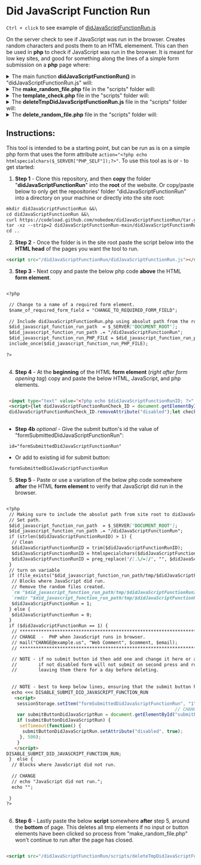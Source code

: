 # Did JavaScript Function Run

`Ctrl + click` to see example of [didJavaScriptFunctionRun.js](https://jhauga.github.io/htmlpreview.github.com/?https://github.com/nobedee/didJavaScriptFunctionRun/blob/main/index.html)

On the server check to see if JavaScript was run in the browser. 
Creates random characters and posts them to an HTML elemement. This
can then be used in **php** to check if JavaScript was run in the browser.
It is meant for low key sites, and good for something along the
lines of a simple form submission on a **php** page where:


<details>
<summary>The main function <strong>didJavaScriptFunctionRun()</strong> in "didJavaScriptFunctionRun.js" will: </summary>

1. Genereates a random sequence of data
2. Uses AJAX to ouput to and store form data for php
3. Makes a random php file from that ouput
4. Uses the **make_random_file.php** file to update the form field (<em>see instructions below</em>)
5. Then in the php code check the value of the ` $didJavaScriptFunctionRunID ` 
variable accordingly.

</details>


<details>
<summary>The <strong>make_random_file.php</strong> file in the "scripts" folder will: </summary>

1. Use query string from the random characters generated in didJavaScriptFunctionRun() call
to create random files and folders.
   - **NOTE** - the query string is cleaned, but please report any vulnerablities found.
2. Use these files to verify JavaScript ran.
3. Delete the duplicate of **template_check.php**
4. Delete any random folders in the "tmp" folder that are 1 day or older
   - **NOTE** - these are only deleted when the page is opened in a browser so you may 
     want to periodically check and see if all random folders are deleted.   
   - Please report any issues or vulnerabilites with this.
5. After 5 minutes delete random folder and file created in "tmp" folder.
   - **NOTE** - this will start a process on the server for 5 minutes.
   - Please report any issues or vulnerabilites with this.

</details>


<details>
<summary>The <strong>template_check.php</strong> file in the "scripts" folder will: </summary>

1. Uses the random characters from make_random_file.php 
to output contents of text file (*should be yes*) for initial JavaScript check
2. Will delete the text file afterwards.

</details>

<details>
<summary>The <strong>deleteTmpDidJavaScriptFunctionRun.js</strong> file in the "scripts" folder will: </summary>
1. Make a sessionStorage variable to is set to 0 on first page load.
2. Adds an event listenr to the HTML window object that checks for page close or reload.
3. Adds an event listener to HTML input and button elements that removes the window listener from "2".
4. If no button or input elements have been clicked then AJAX is used to call **delete_random_file.php**,
which will delete the random tmp files that were created for JavaScript check.
</details>

<details>
<summary>The <strong>delete_random_file.php</strong> file in the "scripts" folder will: </summary>

1. Be called when the window closes or page is refreshed after the form is submitted.
2. Delete the tmp files if they still exists on the server.
   - this will end any processes that have been prolonged in regards to removing the tmp files.
</details>

## Instructions:
This tool is intended to be a starting point, but can be run as is on a simple php form
that uses the form attribute ` action="<?php echo htmlspecialchars($_SERVER["PHP_SELF"]);?>" `.
To use this tool as is or - to get started:

1. **Step 1** - Clone this repository, and then **copy** the 
folder "**didJavaScriptFunctionRun**" into the **root** of the website. 
Or copy/paste below to only get the repositories' folder "didJavaScriptFunctionRun"
into a directory on your machine or directly into the site root:
```markdown
mkdir didJavaScriptFunctionRun &&\
cd didJavaScriptFunctionRun &&\
curl https://codeload.github.com/nobedee/didJavaScriptFunctionRun/tar.gz/main |\
tar -xz --strip=2 didJavaScriptFunctionRun-main/didJavaScriptFunctionRun &&\
cd ..
```

2. **Step 2** - Once the folder is in the site root paste the script below into the **HTML head**
of the pages you want the tool to run. <br>
```markdown
<script src="/didJavaScriptFunctionRun/didJavaScriptFunctionRun.js"></script>
```

3. **Step 3** - Next copy and paste the below php code **above** the HTML **form element**. <br>
```markdown

<?php

 // Change to a name of a required form element.
 $name_of_required_form_field = "CHANGE_TO_REQUIRED_FORM_FIELD";
 
 // Include didJavaScriptFunctionRun.php using absolut path from the root to didJavaScriptFunctionRun folder.
 $did_javascript_function_run_path  = $_SERVER['DOCUMENT_ROOT'];   
 $did_javascript_function_run_path .= "/didJavaScriptFunctionRun";
 $did_javascript_function_run_PHP_FILE = $did_javascript_function_run_path . "/didJavaScriptFunctionRun.php";
 include_once($did_javascript_function_run_PHP_FILE);
 
?>
 
```

4. **Step 4** - At the **beginning** of the HTML **form element** (<em>right after form opening tag</em>) 
copy and paste the below HTML, JavaScript, and php elements. <br>
```markdown

 <input type="text" value="<?php echo $didJavaScriptFunctionRunID; ?>" disabled style="display: none; border:none" id="didJavaScriptFunctionRunID" name="didJavaScriptFunctionRunID"> 
 <script>{let didJavaScriptFunctionRunCheck_ID = document.getElementById("didJavaScriptFunctionRunID"); 
 didJavaScriptFunctionRunCheck_ID.removeAttribute("disabled");let checkSessionDidJavaScriptFunctionRun = sessionStorage.getItem("didJavaScriptRun");if (checkSessionDidJavaScriptFunctionRun == null) { sessionStorage.setItem("didJavaScriptRun", "1"); didJavaScriptFunctionRun();} else { sessionStorage.removeItem("didJavaScriptRun"); let sessionDidJavaScriptFunctionRunCheck_randomCharacters = sessionStorage.getItem("didJavaScriptFunctionRunCheck_randomCharacters"); document.getElementById("didJavaScriptFunctionRunID").setAttribute("value", sessionDidJavaScriptFunctionRunCheck_randomCharacters); }}</script>  
 
```

   - **Step 4b** <em>optional</em> - Give the submit button's id the value of "formSubmittedDidJavaScriptFunctionRun":
```markdoen
 id="formSubmittedDidJavaScriptFunctionRun"
```
   - Or add to existing id for submit button:
```markdown
 formSubmittedDidJavaScriptFunctionRun
```

5. **Step 5** - Paste or use a variation of the below php code somewhere **after** the 
HTML **form element** to verify that JavaScript did run in the browser. <br>
```markdown

<?php
 // Making sure to include the absolut path from site root to didJavaScriptFunctionRun folder.
 // Set path.
 $did_javascript_function_run_path  = $_SERVER['DOCUMENT_ROOT'];   
 $did_javascript_function_run_path .= "/didJavaScriptFunctionRun"; 
 if (strlen($didJavaScriptFunctionRunID) > 1) {
  // Clean
  $didJavaScriptFunctionRunID = trim($didJavaScriptFunctionRunID); 
  $didJavaScriptFunctionRunID = htmlspecialchars($didJavaScriptFunctionRunID); 
  $didJavaScriptFunctionRunID = preg_replace('/[.\/=]/', "", $didJavaScriptFunctionRunID);      
 }
 // turn on variable
 if (file_exists("$did_javascript_function_run_path/tmp/$didJavaScriptFunctionRunID/file.txt")) {
  // Blocks where JavaScript did run.
  // Remove the random files created.
  `rm "$did_javascript_function_run_path/tmp/$didJavaScriptFunctionRunID/file.txt"`;
  `rmdir "$did_javascript_function_run_path/tmp/$didJavaScriptFunctionRunID"`;  
  $didJavaScriptFunctionRun = 1;
 } else {
  $didJavaScriptFunctionRun = 0;
 }
 if ($didJavaScriptFunctionRun == 1) {
  // ******************************************************************
  // CHANGE  -  PHP when JavaScript runs in browser.
  // mail("CHANGE@example.us", "Web Comment", $comment, $email);
  // ******************************************************************

  // NOTE - if no submit button id then add one and change it here or a variation of this method.
  //        if not disabled form will not submit on second press and run will created random folder,
  //        leaving them there for a day before deleting.
 
 
  // NOTE - best to keep below lines, ensuring that the submit button has same id value.
  echo <<< DISABLE_SUBMIT_DID_JAVASCRIPT_FUNCTION_RUN
   <script>
    sessionStorage.setItem("formSubmittedDidJavaScriptFunctionRun", "1");
                                                               // CHANGE TO SUBMIT BUTTON ID
    var submitButtonDidJavaScriptRun = document.getElementById("submitButtonDidJavaScriptRun");
    if (submitButtonDidJavaScriptRun) {
     setTimeout(function() {
      submitButtonDidJavaScriptRun.setAttribute("disabled", true);
     }, 500);
    }
   </script>
DISABLE_SUBMIT_DID_JAVASCRIPT_FUNCTION_RUN;
 }  else {
  // Blocks where JavaScript did not run.
  
  // CHANGE 
  // echo "JavaScript did not run.";
  echo "";
  
 }
?>
 
```

6. **Step 6** - Lastly paste the below **script** somewhere **after** step 5, around the **bottom** of page. This deletes 
all tmp elements if no input or button elements have been clicked so process from "make_random_file.php" won't continue to 
run after the page has closed.<br>
```markdown

<script src="/didJavaScriptFunctionRun/scripts/deleteTmpDidJavaScriptFunctionRun.js"></script>  


```
